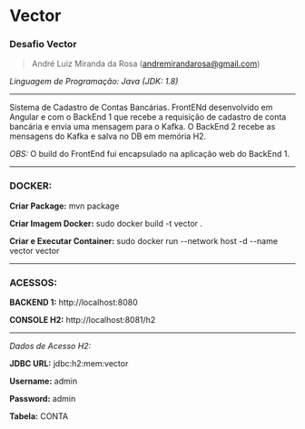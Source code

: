 # Vector
### Desafio Vector

> André Luiz Miranda da Rosa (andremirandarosa@gmail.com)

*Linguagem de Programação: Java (JDK: 1.8)*

------------

Sistema de Cadastro de Contas Bancárias. FrontENd desenvolvido em Angular e com o BackEnd 1 que recebe a requisição de cadastro de conta bancária e envia uma mensagem para o Kafka. O BackEnd 2 recebe as mensagens do Kafka e salva no DB em memória H2.

*OBS:* O build do FrontEnd fui encapsulado na aplicação web do BackEnd 1.

------------
### DOCKER:

**Criar Package:** mvn package

**Criar Imagem Docker:** sudo docker build -t vector .

**Criar e Executar Container:** sudo docker run --network host -d --name vector vector

------------

### ACESSOS:

**BACKEND 1:** http://localhost:8080

**CONSOLE H2:** http://localhost:8081/h2

---
*Dados de Acesso H2:*

**JDBC URL:** jdbc:h2:mem:vector

**Username:** admin

**Password:** admin

**Tabela:** CONTA

